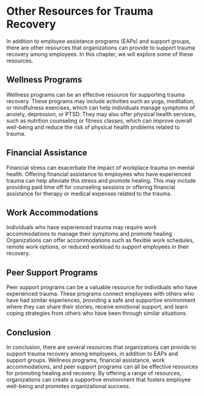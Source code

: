 # Other Resources for Trauma Recovery

In addition to employee assistance programs (EAPs) and support groups, there are other resources that organizations can provide to support trauma recovery among employees. In this chapter, we will explore some of these resources.

Wellness Programs
-----------------

Wellness programs can be an effective resource for supporting trauma recovery. These programs may include activities such as yoga, meditation, or mindfulness exercises, which can help individuals manage symptoms of anxiety, depression, or PTSD. They may also offer physical health services, such as nutrition counseling or fitness classes, which can improve overall well-being and reduce the risk of physical health problems related to trauma.

Financial Assistance
--------------------

Financial stress can exacerbate the impact of workplace trauma on mental health. Offering financial assistance to employees who have experienced trauma can help alleviate this stress and promote healing. This may include providing paid time off for counseling sessions or offering financial assistance for therapy or medical expenses related to the trauma.

Work Accommodations
-------------------

Individuals who have experienced trauma may require work accommodations to manage their symptoms and promote healing. Organizations can offer accommodations such as flexible work schedules, remote work options, or reduced workload to support employees in their recovery.

Peer Support Programs
---------------------

Peer support programs can be a valuable resource for individuals who have experienced trauma. These programs connect employees with others who have had similar experiences, providing a safe and supportive environment where they can share their stories, receive emotional support, and learn coping strategies from others who have been through similar situations.

Conclusion
----------

In conclusion, there are several resources that organizations can provide to support trauma recovery among employees, in addition to EAPs and support groups. Wellness programs, financial assistance, work accommodations, and peer support programs can all be effective resources for promoting healing and recovery. By offering a range of resources, organizations can create a supportive environment that fosters employee well-being and promotes organizational success.
